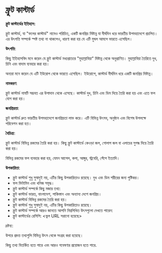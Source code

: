 # ফ্রুট কাস্টার্ড

**ফ্রুট কাস্টার্ডের ইতিহাস:**

ফ্রুট কাস্টার্ড, যা "ফলের কাস্টার্ড" নামেও পরিচিত, একটি জনপ্রিয় মিষ্টান্ন যা দীর্ঘদিন ধরে ভারতীয় উপমহাদেশে প্রচলিত। এর উৎপত্তি সম্পর্কে স্পষ্ট তথ্য না থাকলেও, ধারণা করা হয় যে এটি মুঘল আমলে ভারতে এসেছিল।

**উৎপত্তি**:

কিছু ইতিহাসবিদ মনে করেন যে ফ্রুট কাস্টার্ড মধ্যপ্রাচ্যের "মুহাল্লাবিয়া" মিষ্টান্ন থেকে অনুপ্রাণিত। মুহাল্লাবিয়া তৈরিতে দুধ, চিনি এবং বাদাম ব্যবহার করা হয়।

অন্যরা মনে করেন যে এটি ইউরোপ থেকে ভারতে এসেছিল। ইউরোপে, কাস্টার্ড দীর্ঘদিন ধরে একটি জনপ্রিয় মিষ্টান্ন।

**নামকরণ**:

ফ্রুট কাস্টার্ড নামটি সম্ভবত এর উপাদান থেকে এসেছে। কাস্টার্ড দুধ, চিনি এবং ডিম দিয়ে তৈরি করা হয় এবং এতে ফল যোগ করা হয়।

**জনপ্রিয়তা**:

ফ্রুট কাস্টার্ড দ্রুত ভারতীয় উপমহাদেশে জনপ্রিয়তা লাভ করে। এটি বিভিন্ন উৎসব, অনুষ্ঠান এবং বিশেষ উপলক্ষে পরিবেশন করা হত।

**বৈচিত্র্য**:

ফ্রুট কাস্টার্ড বিভিন্ন রকমের তৈরি করা হয়। কিছু ফ্রুট কাস্টার্ডে কেওড়া জল, গোলাপ জল বা এলাচের সুগন্ধ দিয়ে তৈরি করা হয়।

বিভিন্ন রকমের ফল ব্যবহার করা হয়, যেমন আপেল, কলা, আঙ্গুর, স্ট্রবেরি, পেঁপে ইত্যাদি।

**উপকারিতা**:

- ফ্রুট কাস্টার্ড শুধু সুস্বাদুই নয়, এটির কিছু উপকারিতাও রয়েছে। দুধ এবং ডিম শরীরের জন্য পুষ্টিকর।
- ফল ভিটামিন এবং খনিজ সমৃদ্ধ।
- ফ্রুট কাস্টার্ড সম্পর্কে কিছু মজার তথ্য:
- ফ্রুট কাস্টার্ড ভারত, বাংলাদেশ, পাকিস্তান এবং অন্যান্য দেশে জনপ্রিয়।
- ফ্রুট কাস্টার্ড বিভিন্ন রকমের তৈরি করা হয়।
- ফ্রুট কাস্টার্ড শুধু সুস্বাদুই নয়, এটির কিছু উপকারিতাও রয়েছে।
- ফ্রুট কাস্টার্ড সম্পর্কে আরও জানতে আপনি নিম্নলিখিত উৎসগুলো দেখতে পারেন:
- ফ্রুট কাস্টার্ডের রেসিপি: <ভুল URL সরানো হয়েছে>

দ্রষ্টব্য:

উপরে প্রদত্ত তথ্যগুলি বিভিন্ন উৎস থেকে সংগ্রহ করা হয়েছে।

কিছু তথ্য বিতর্কিত হতে পারে এবং আরও গবেষণার প্রয়োজন হতে পারে.
